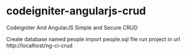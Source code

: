 # codeigniter-angularjs-crud
Codeigniter And AngularJS Simple and Secure CRUD

Create database named people
import people.sql file
run project in url http://localhost/ng-ci-crud
